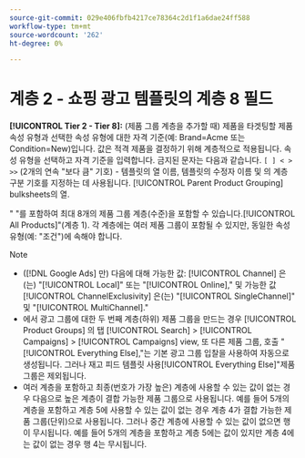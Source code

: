 ```yaml
---
source-git-commit: 029e406fbfb4217ce78364c2d1f1a6dae24ff588
workflow-type: tm+mt
source-wordcount: '262'
ht-degree: 0%

---
```

# 계층 2 - 쇼핑 광고 템플릿의 계층 8 필드

**[!UICONTROL Tier  2 - Tier 8]:** (제품 그룹 계층을 추가할 때) 제품을 타겟팅할 제품 속성 유형과 선택한 속성 유형에 대한 자격 기준(예: Brand=Acme 또는 Condition=New)입니다. 값은 적격 제품을 결정하기 위해 계층적으로 적용됩니다. 속성 유형을 선택하고 자격 기준을 입력합니다. 금지된 문자는 다음과 같습니다. `[ ] < > >>` (2개의 연속 &quot;보다 큼&quot; 기호) - 템플릿의 열 이름, 템플릿의 수정자 이름 및 의 계층 구분 기호를 지정하는 데 사용됩니다. [!UICONTROL Parent Product Grouping] bulksheets의 열.

&quot; &quot;를 포함하여 최대 8개의 제품 그룹 계층(수준)을 포함할 수 있습니다.[!UICONTROL All Products]&quot;(계층 1). 각 계층에는 여러 제품 그룹이 포함될 수 있지만, 동일한 속성 유형(예: &quot;조건&quot;)에 속해야 합니다.

>[!NOTE]
>
>* ([!DNL Google Ads] 만) 다음에 대해 가능한 값: [!UICONTROL Channel] 은(는) &quot;[!UICONTROL Local]&quot; 또는 &quot;[!UICONTROL Online],&quot; 및 가능한 값 [!UICONTROL ChannelExclusivity] 은(는) &quot;[!UICONTROL SingleChannel]&quot; 및 &quot;[!UICONTROL MultiChannel].&quot;
>* 에서 광고 그룹에 대한 두 번째 계층(하위) 제품 그룹을 만드는 경우 [!UICONTROL Product Groups] 의 탭 [!UICONTROL Search] > [!UICONTROL Campaigns] > [!UICONTROL Campaigns] view, 또 다른 제품 그룹, 호출 &quot;[!UICONTROL Everything Else],&quot;는 기본 광고 그룹 입찰을 사용하여 자동으로 생성됩니다. 그러나 재고 피드 템플릿 사용[!UICONTROL Everything Else]&quot;제품 그룹은 제외됩니다.
>* 여러 계층을 포함하고 최종(번호가 가장 높은) 계층에 사용할 수 있는 값이 없는 경우 다음으로 높은 계층이 결합 가능한 제품 그룹으로 사용됩니다. 예를 들어 5개의 계층을 포함하고 계층 5에 사용할 수 있는 값이 없는 경우 계층 4가 결합 가능한 제품 그룹(단위)으로 사용됩니다. 그러나 중간 계층에 사용할 수 있는 값이 없으면 행이 무시됩니다. 예를 들어 5개의 계층을 포함하고 계층 5에는 값이 있지만 계층 4에는 값이 없는 경우 행 4는 무시됩니다.

